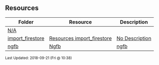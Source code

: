 ## Resources
| Folder | Resource | Description|
 | ------------|------------|------------|
 | [N/A](https://github.com/rugbyprof/4443-Mobile-Apps/tree/master/Resources/N/A) |
 | [import_firestore](https://github.com/rugbyprof/4443-Mobile-Apps/tree/master/Resources/import_firestore) | [ Resources import_firestore ](https://github.com/rugbyprof/4443-Mobile-Apps/tree/master/Resources/import_firestore) | [ No Description](https://github.com/rugbyprof/4443-Mobile-Apps/tree/master/Resources/import_firestore) | [N/A](https://github.com/rugbyprof/4443-Mobile-Apps/tree/master/Resources/import_firestore) |
 | [ngfb](https://github.com/rugbyprof/4443-Mobile-Apps/tree/master/Resources/ngfb) | [ Ngfb](https://github.com/rugbyprof/4443-Mobile-Apps/tree/master/Resources/ngfb) | [ngfb](https://github.com/rugbyprof/4443-Mobile-Apps/tree/master/Resources/ngfb) | [ Development server](https://github.com/rugbyprof/4443-Mobile-Apps/tree/master/Resources/ngfb) | [ngfb](https://github.com/rugbyprof/4443-Mobile-Apps/tree/master/Resources/ngfb) | [ Code scaffolding](https://github.com/rugbyprof/4443-Mobile-Apps/tree/master/Resources/ngfb) | [ngfb](https://github.com/rugbyprof/4443-Mobile-Apps/tree/master/Resources/ngfb) | [ Build](https://github.com/rugbyprof/4443-Mobile-Apps/tree/master/Resources/ngfb) | [ngfb](https://github.com/rugbyprof/4443-Mobile-Apps/tree/master/Resources/ngfb) | [ Running unit tests](https://github.com/rugbyprof/4443-Mobile-Apps/tree/master/Resources/ngfb) | [ngfb](https://github.com/rugbyprof/4443-Mobile-Apps/tree/master/Resources/ngfb) | [ Running end](https://github.com/rugbyprof/4443-Mobile-Apps/tree/master/Resources/ngfb) | [to](https://github.com/rugbyprof/4443-Mobile-Apps/tree/master/Resources/ngfb) | [end tests](https://github.com/rugbyprof/4443-Mobile-Apps/tree/master/Resources/ngfb) | [ngfb](https://github.com/rugbyprof/4443-Mobile-Apps/tree/master/Resources/ngfb) | [ Further help](https://github.com/rugbyprof/4443-Mobile-Apps/tree/master/Resources/ngfb) | [N/A](https://github.com/rugbyprof/4443-Mobile-Apps/tree/master/Resources/ngfb) |

<sup>Last Updated: 2018-09-21 (Fri @ 10:38)</sup>